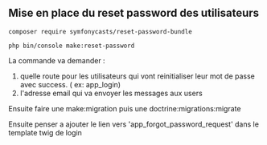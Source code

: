 ## Mise en place du reset password des utilisateurs

``composer require symfonycasts/reset-password-bundle``

``php bin/console make:reset-password``

La commande va demander :
1. quelle route pour les utilisateurs qui vont reinitialiser leur mot de passe avec success. ( ex: app_login)
2. l'adresse email qui va envoyer les messages aux users

Ensuite faire une make:migration
puis une doctrine:migrations:migrate

Ensuite penser a ajouter le lien vers 'app_forgot_password_request' dans le template twig de login